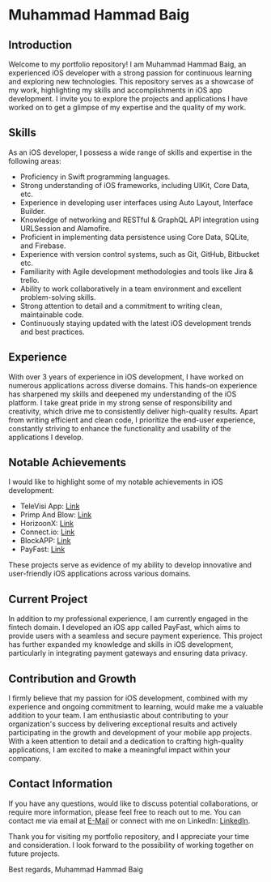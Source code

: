 # Muhammad Hammad Baig

## Introduction
Welcome to my portfolio repository! I am Muhammad Hammad Baig, an experienced iOS developer with a strong passion for continuous learning and exploring new technologies. This repository serves as a showcase of my work, highlighting my skills and accomplishments in iOS app development. I invite you to explore the projects and applications I have worked on to get a glimpse of my expertise and the quality of my work.

## Skills
As an iOS developer, I possess a wide range of skills and expertise in the following areas:

- Proficiency in Swift programming languages.
- Strong understanding of iOS frameworks, including UIKit, Core Data, etc.
- Experience in developing user interfaces using Auto Layout, Interface Builder.
- Knowledge of networking and RESTful & GraphQL API integration using URLSession and Alamofire.
- Proficient in implementing data persistence using Core Data, SQLite, and Firebase.
- Experience with version control systems, such as Git, GitHub, Bitbucket etc.
- Familiarity with Agile development methodologies and tools like Jira & trello.
- Ability to work collaboratively in a team environment and excellent problem-solving skills.
- Strong attention to detail and a commitment to writing clean, maintainable code.
- Continuously staying updated with the latest iOS development trends and best practices.


## Experience
With over 3 years of experience in iOS development, I have worked on numerous applications across diverse domains. This hands-on experience has sharpened my skills and deepened my understanding of the iOS platform. I take great pride in my strong sense of responsibility and creativity, which drive me to consistently deliver high-quality results. Apart from writing efficient and clean code, I prioritize the end-user experience, constantly striving to enhance the functionality and usability of the applications I develop.

## Notable Achievements
I would like to highlight some of my notable achievements in iOS development:

- TeleVisi App: [Link](https://apps.apple.com/pk/app/televisiapp/id1610575490)
- Primp And Blow: [Link](https://apps.apple.com/ca/app/primp-and-blow/id921704948)
- HorizoonX: [Link](https://apps.apple.com/app/horizoonx/id1644369728)
- Connect.io: [Link](https://apps.apple.com/us/app/connect-io/id1593871121)
- BlockAPP: [Link](https://apps.apple.com/pk/app/blockapp-2/id1305739077)
- PayFast: [Link](https://apps.apple.com/pk/app/payfast/id6448896596)

These projects serve as evidence of my ability to develop innovative and user-friendly iOS applications across various domains.

## Current Project
In addition to my professional experience, I am currently engaged in the fintech domain. I developed an iOS app called PayFast, which aims to provide users with a seamless and secure payment experience. This project has further expanded my knowledge and skills in iOS development, particularly in integrating payment gateways and ensuring data privacy.

## Contribution and Growth
I firmly believe that my passion for iOS development, combined with my experience and ongoing commitment to learning, would make me a valuable addition to your team. I am enthusiastic about contributing to your organization's success by delivering exceptional results and actively participating in the growth and development of your mobile app projects. With a keen attention to detail and a dedication to crafting high-quality applications, I am excited to make a meaningful impact within your company.

## Contact Information
If you have any questions, would like to discuss potential collaborations, or require more information, please feel free to reach out to me. You can contact me via email at [E-Mail](mirxahmmad85@gmail.com) or connect with me on LinkedIn: [LinkedIn](https://www.linkedin.com/in/mhammadbaig/).

Thank you for visiting my portfolio repository, and I appreciate your time and consideration. I look forward to the possibility of working together on future projects.

Best regards,
Muhammad Hammad Baig
